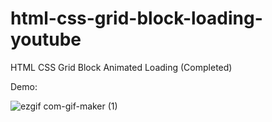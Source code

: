 # html-css-grid-block-loading-youtube

HTML CSS Grid Block Animated Loading (Completed)

Demo: 

![ezgif com-gif-maker (1)](https://user-images.githubusercontent.com/97748602/177524443-7f2b4029-82bf-4d54-a436-5787177b14ef.gif)

